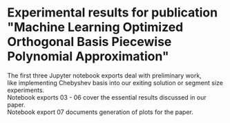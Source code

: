 
# Experimental results for publication "Machine Learning Optimized Orthogonal Basis Piecewise Polynomial Approximation"

The first three Jupyter notebook exports deal with preliminary work,  
like implementing Chebyshev basis into our exiting solution or segment size experiments.  
Notebook exports 03 - 06 cover the essential results discussed in our paper.  
Notebook export 07 documents generation of plots for the paper.  
